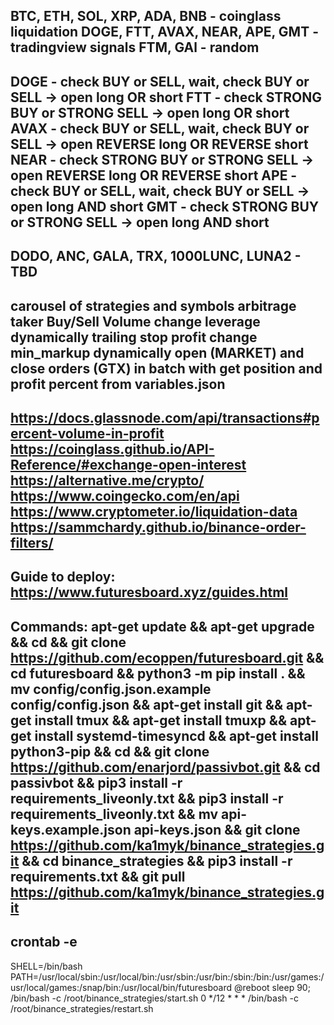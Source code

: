 BTC, ETH, SOL, XRP, ADA, BNB        - coinglass liquidation
DOGE, FTT, AVAX, NEAR, APE, GMT     - tradingview signals
FTM, GAl                            - random
-------
DOGE - 	check BUY or SELL, wait, check BUY or SELL      -> open long OR short
FTT  -  check STRONG BUY or STRONG SELL                 -> open long OR short
AVAX - 	check BUY or SELL, wait, check BUY or SELL      -> open REVERSE long OR REVERSE short
NEAR - 	check STRONG BUY or STRONG SELL             	-> open REVERSE long OR REVERSE short
APE  - 	check BUY or SELL, wait, check BUY or SELL      -> open long AND short
GMT  - 	check STRONG BUY or STRONG SELL 			    -> open long AND short
-------
DODO, ANC, GALA, TRX, 1000LUNC, LUNA2 - TBD
-------
carousel of strategies and symbols
arbitrage
taker Buy/Sell Volume
change leverage dynamically
trailing stop profit
change min_markup dynamically
open (MARKET) and close orders (GTX) in batch with get position and profit percent from variables.json
-------
https://docs.glassnode.com/api/transactions#percent-volume-in-profit
https://coinglass.github.io/API-Reference/#exchange-open-interest
https://alternative.me/crypto/
https://www.coingecko.com/en/api
https://www.cryptometer.io/liquidation-data
https://sammchardy.github.io/binance-order-filters/
-------
Guide to deploy:
https://www.futuresboard.xyz/guides.html
-------
Commands:
apt-get update && 
apt-get upgrade && 
cd && 
git clone https://github.com/ecoppen/futuresboard.git && 
cd futuresboard && 
python3 -m pip install . && 
mv config/config.json.example config/config.json && 
apt-get install git && 
apt-get install tmux && 
apt-get install tmuxp && 
apt-get install systemd-timesyncd && 
apt-get install python3-pip && 
cd && 
git clone https://github.com/enarjord/passivbot.git && 
cd passivbot && pip3 install -r requirements_liveonly.txt && 
pip3 install -r requirements_liveonly.txt &&
mv api-keys.example.json api-keys.json &&
git clone https://github.com/ka1myk/binance_strategies.git &&
cd binance_strategies && pip3 install -r requirements.txt &&
git pull https://github.com/ka1myk/binance_strategies.git
--------
crontab -e
--------
SHELL=/bin/bash
PATH=/usr/local/sbin:/usr/local/bin:/usr/sbin:/usr/bin:/sbin:/bin:/usr/games:/usr/local/games:/snap/bin:/usr/local/bin/futuresboard
@reboot sleep 90; /bin/bash -c /root/binance_strategies/start.sh
0 */12 * * * /bin/bash -c /root/binance_strategies/restart.sh